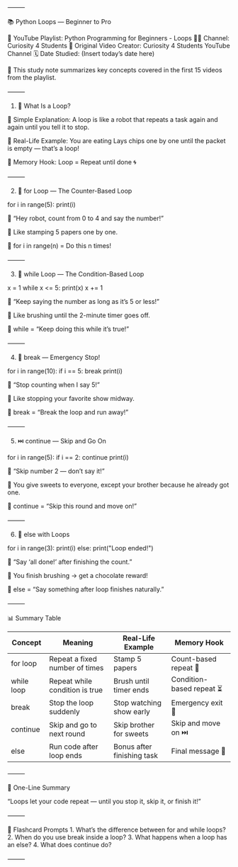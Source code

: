 ⸻

📚 Python Loops — Beginner to Pro

🎥 YouTube Playlist: Python Programming for Beginners - Loops
👨‍🏫 Channel: Curiosity 4 Students
🔗 Original Video Creator: Curiosity 4 Students YouTube Channel
🗓️ Date Studied: (Insert today’s date here)

📌 This study note summarizes key concepts covered in the first 15 videos from the playlist.

⸻

1. 🔁 What Is a Loop?

👶 Simple Explanation:
A loop is like a robot that repeats a task again and again until you tell it to stop.

📖 Real-Life Example:
You are eating Lays chips one by one until the packet is empty — that’s a loop!

🧠 Memory Hook:
Loop = Repeat until done 🌀

⸻

2. 🔁 for Loop — The Counter-Based Loop

for i in range(5):
    print(i)

👶 “Hey robot, count from 0 to 4 and say the number!”

📖 Like stamping 5 papers one by one.

🧠 for i in range(n) = Do this n times!

⸻

3. 🔁 while Loop — The Condition-Based Loop

x = 1
while x <= 5:
    print(x)
    x += 1

👶 “Keep saying the number as long as it’s 5 or less!”

📖 Like brushing until the 2-minute timer goes off.

🧠 while = “Keep doing this while it’s true!”

⸻

4. 🛑 break — Emergency Stop!

for i in range(10):
    if i == 5:
        break
    print(i)

👶 “Stop counting when I say 5!”

📖 Like stopping your favorite show midway.

🧠 break = “Break the loop and run away!”

⸻

5. ⏭️ continue — Skip and Go On

for i in range(5):
    if i == 2:
        continue
    print(i)

👶 “Skip number 2 — don’t say it!”

📖 You give sweets to everyone, except your brother because he already got one.

🧠 continue = “Skip this round and move on!”

⸻

6. 🎯 else with Loops

for i in range(3):
    print(i)
else:
    print("Loop ended!")

👶 “Say ‘all done!’ after finishing the count.”

📖 You finish brushing → get a chocolate reward!

🧠 else = “Say something after loop finishes naturally.”

⸻

📊 Summary Table

| Concept	    |   Meaning	                        | Real-Life Example	          | Memory Hook                | 
|-------------|-----------------------------------|-----------------------------|----------------------------| 
| for loop    | 	Repeat a fixed number of times  | Stamp 5 papers	            | Count-based repeat 🧮      | 
| while loop  | 	Repeat while condition is true  | Brush until timer ends	    | Condition-based repeat ⏳  | 
| break       | 	Stop the loop suddenly          | Stop watching show early    | Emergency exit 🚪          | 
| continue    | 	Skip and go to next round	      | Skip brother for sweets	    | Skip and move on ⏭️        | 
| else        | 	Run code after loop ends        | Bonus after finishing task	| Final message 🎁           | 


⸻

💬 One-Line Summary

“Loops let your code repeat — until you stop it, skip it, or finish it!”

⸻

🔁 Flashcard Prompts
	1.	What’s the difference between for and while loops?
	2.	When do you use break inside a loop?
	3.	What happens when a loop has an else?
	4.	What does continue do?

⸻
